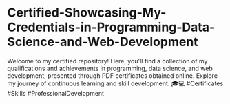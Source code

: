 # Certified-Showcasing-My-Credentials-in-Programming-Data-Science-and-Web-Development
Welcome to my certified repository! Here, you'll find a collection of my qualifications and achievements in programming, data science, and web development, presented through PDF certificates obtained online. Explore my journey of continuous learning and skill development. 🎓💻 #Certificates #Skills #ProfessionalDevelopment
